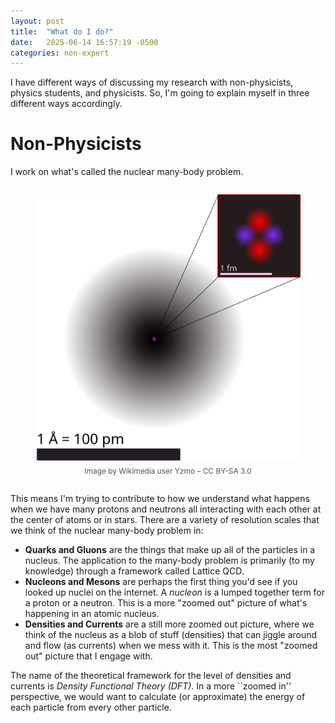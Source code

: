 ```yaml
---
layout: post
title:  "What do I do?"
date:   2025-06-14 16:57:19 -0500
categories: non-expert
---
```


I have different ways of discussing my research with non-physicists, physics students, and physicists. 
So, I'm going to explain myself in three different ways accordingly. 

# Non-Physicists 
I work on what's called the nuclear many-body problem.

<figure style="text-align: center; padding: 1em 0;">
  <img src="/assets/images/wiki_nucleus_atom.png" alt="An atomic nucleus in the middle of an atom" style="max-width: 100%; height: auto;">
  <figcaption style="font-size: 0.85em; color: #555; margin-top: 0.5em;">
    Image by Wikimedia user Yzmo – CC BY-SA 3.0
  </figcaption>
</figure>

This means I'm trying to contribute to how we understand what happens when we have many protons and neutrons all interacting with each other at the center of atoms or in stars.
There are a variety of resolution scales that we think of the nuclear many-body problem in: 
- **Quarks and Gluons** are the things that make up all of the particles in a nucleus. 
The application to the many-body problem is primarily (to my knowledge) through a framework called Lattice QCD. 
- **Nucleons and Mesons** are perhaps the first thing you'd see if you looked up nuclei on the internet.
A *nucleon* is a lumped together term for a proton or a neutron.
This is a more "zoomed out" picture of what's happening in an atomic nucleus.
- **Densities and Currents** are a still more zoomed out picture, where we think of the nucleus as a blob of stuff (densities) that can jiggle around and flow (as currents) when we mess with it. 
This is the most "zoomed out" picture that I engage with. 

The name of the theoretical framework for the level of densities and currents is *Density Functional Theory (DFT)*. 
In a more ``zoomed in'' perspective, we would want to calculate (or approximate) the energy of each particle from every other particle.


